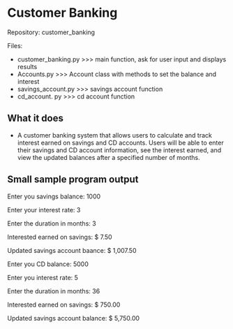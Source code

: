 # Customer Banking   

Repository: customer_banking

Files: 
* customer_banking.py  >>>  main function, ask for user input and displays results
* Accounts.py          >>>  Account class with methods to set the balance and interest
* savings_account.py   >>>  savings account function
* cd_account. py       >>>  cd account function     

## What it does

* A customer banking system that allows users to calculate and track
  interest earned on savings and CD accounts. Users will be able to enter
  their savings and CD account information, see the interest earned,
  and view the updated balances after a specified number of months.
  
## Small sample program output

Enter you savings balance: 1000

Enter your interest rate: 3

Enter the duration in months: 3

Interested earned on savings: $ 7.50

Updated savings account baance: $ 1,007.50


Enter you CD balance: 5000

Enter you interest rate: 5

Enter the duration in months: 36

Interested earned on savings: $ 750.00

Updated savings account balance: $ 5,750.00
